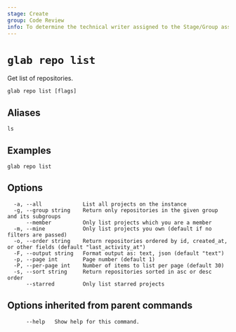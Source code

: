 ```yaml
---
stage: Create
group: Code Review
info: To determine the technical writer assigned to the Stage/Group associated with this page, see https://about.gitlab.com/handbook/product/ux/technical-writing/#assignments
---
```


<!--
This documentation is auto generated by a script.
Please do not edit this file directly. Run `make gen-docs` instead.
-->

# `glab repo list`

Get list of repositories.

```plaintext
glab repo list [flags]
```

## Aliases

```plaintext
ls
```

## Examples

```plaintext
glab repo list

```

## Options

```plaintext
  -a, --all             List all projects on the instance
  -g, --group string    Return only repositories in the given group and its subgroups
      --member          Only list projects which you are a member
  -m, --mine            Only list projects you own (default if no filters are passed)
  -o, --order string    Return repositories ordered by id, created_at, or other fields (default "last_activity_at")
  -F, --output string   Format output as: text, json (default "text")
  -p, --page int        Page number (default 1)
  -P, --per-page int    Number of items to list per page (default 30)
  -s, --sort string     Return repositories sorted in asc or desc order
      --starred         Only list starred projects
```

## Options inherited from parent commands

```plaintext
      --help   Show help for this command.
```
